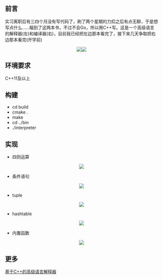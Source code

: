 ## 前言
实习离职后有三四个月没有写代码了，刷了两个星期的力扣之后有点无聊，于是想写点什么......瞄到了这两本书，不过不会Go，所以用C++写。这是一个高级语言的解释器(左)和编译器(右)，目前我已经把左边那本看完了，接下来几天争取把右边那本看完(开学前)
<div align=center>
<img src="https://img2.doubanio.com/view/subject/s/public/s29440083.jpg"/><img src="https://img3.doubanio.com/view/subject/s/public/s29849110.jpg"/>
</div>

## 环境要求
C++11及以上

## 构建
* cd build
* cmake .
* make
* cd ../bin
* ./interpreter

## 实现
* 四则运算
<div align=center>
<img src="https://pic4.zhimg.com/80/v2-fa17f3b5b965a3954f09d2687b875eff_720w.jpg"/>
</div>

* 条件语句
<div align=center>
<img src="https://pic3.zhimg.com/80/v2-a2dc714bcce0527e6b42bbd867e106e2_720w.jpg"/>
</div>

* tuple
<div align=center>
<img src="https://pic3.zhimg.com/80/v2-c200c37f995dc28efc389d0bb36aa942_720w.jpg"/>
</div>

* hashtable
<div align=center>
<img src="https://pic3.zhimg.com/80/v2-245124fbd092d33ae186a1d06b88f686_720w.jpg"/>
</div>

* 内置函数
<div align=center>
<img src="https://pic1.zhimg.com/80/v2-619923a65a012834cfff00c3d34cf040_720w.jpg"/>
</div>

## 更多
[基于C++的高级语言解释器](https://zhuanlan.zhihu.com/p/550031562)
